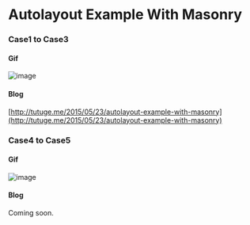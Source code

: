 # Autolayout Example With Masonry

### Case1 to Case3
#### Gif
![image](http://zorrochen.qiniudn.com/blog_autolayout_example_with_masonry_1.gif)

#### Blog
[http://tutuge.me/2015/05/23/autolayout-example-with-masonry](http://tutuge.me/2015/05/23/autolayout-example-with-masonry)

### Case4 to Case5
#### Gif
![image](http://7nj2iz.com1.z0.glb.clouddn.com/blog_autolayout_example_with_masonry2_1.gif)

#### Blog
Coming soon.
